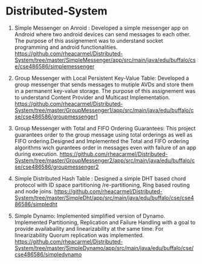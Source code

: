 # Distributed-System
1) Simple Messenger on Anroid : Developed a simple messenger app on Android where two android devices can send messages to each other. The purpose of this assignement was to understand socket programming and android functionalities. https://github.com/rheacarmel/Distributed-System/tree/master/SimpleMessenger/app/src/main/java/edu/buffalo/cse/cse486586/simplemessenger

2) Group Messenger with Local Persistent Key-Value Table:
   Developed a group messenger that sends messages to mutiple AVDs and store them in a permanent key-value storage. The purpose of this assignement was to understand Content Provider  and Multicast Implementation.
https://github.com/rheacarmel/Distributed-System/tree/master/GroupMessenger1/app/src/main/java/edu/buffalo/cse/cse486586/groupmessenger1

3) Group Messenger with Total and FIFO Ordering Guarantees: 
   This project guarantees order to the group message using total orderings as well as FIFO ordering.Designed and Implemented the Total and FIFO ordering algorithms wich gurantees order in messages even with failure of an app during execution.
 https://github.com/rheacarmel/Distributed-System/tree/master/GroupMessenger2/app/src/main/java/edu/buffalo/cse/cse486586/groupmessenger2 
  
4) Simple Distributed Hash Table :
   Designed a simple DHT based chord protocol  with ID space partitioning /re-partitioning, Ring based routing and node joins.
   https://github.com/rheacarmel/Distributed-System/tree/master/SimpleDht/app/src/main/java/edu/buffalo/cse/cse486586/simpledht

   
5) Simple Dynamo: 
   Implemented simplified version of Dynamo. Implemented Partitioning, Replication and Failure Handling with a goal to provide availabaility and linearizability at the same time.
 For linearizability Quorum replication was implemented.
https://github.com/rheacarmel/Distributed-System/tree/master/SimpleDynamo/app/src/main/java/edu/buffalo/cse/cse486586/simpledynamo
